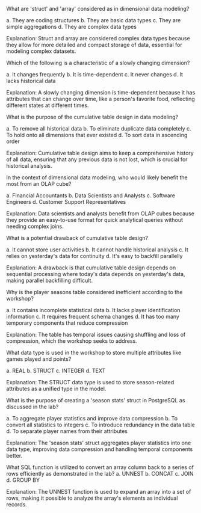 What are 'struct' and 'array' considered as in dimensional data modeling?

a. They are coding structures
b. They are basic data types
c. They are simple aggregations
d. They are complex data types

Explanation: Struct and array are considered complex data types because they allow for more detailed and compact storage of data, essential for modeling complex datasets.

Which of the following is a characteristic of a slowly changing dimension?

a. It changes frequently
b. It is time-dependent
c. It never changes
d. It lacks historical data

Explanation: A slowly changing dimension is time-dependent because it has attributes that can change over time, like a person's favorite food, reflecting different states at different times.

What is the purpose of the cumulative table design in data modeling?

a. To remove all historical data
b. To eliminate duplicate data completely
c. To hold onto all dimensions that ever existed
d. To sort data in ascending order

Explanation: Cumulative table design aims to keep a comprehensive history of all data, ensuring that any previous data is not lost, which is crucial for historical analysis.

In the context of dimensional data modeling, who would likely benefit the most from an OLAP cube?

a. Financial Accountants
b. Data Scientists and Analysts
c. Software Engineers
d. Customer Support Representatives

Explanation: Data scientists and analysts benefit from OLAP cubes because they provide an easy-to-use format for quick analytical queries without needing complex joins.

What is a potential drawback of cumulative table design?

a. It cannot store user activities
b. It cannot handle historical analysis
c. It relies on yesterday's data for continuity
d. It's easy to backfill parallelly

Explanation: A drawback is that cumulative table design depends on sequential processing where today's data depends on yesterday's data, making parallel backfilling difficult.

Why is the player seasons table considered inefficient according to the workshop?


a. It contains incomplete statistical data
b. It lacks player identification information
c. It requires frequent schema changes
d. It has too many temporary components that reduce compression

Explanation: The table has temporal issues causing shuffling and loss of compression, which the workshop seeks to address.

What data type is used in the workshop to store multiple attributes like games played and points?

a. REAL
b. STRUCT
c. INTEGER
d. TEXT

Explanation: The STRUCT data type is used to store season-related attributes as a unified type in the model.

What is the purpose of creating a 'season stats' struct in PostgreSQL as discussed in the lab?

a. To aggregate player statistics and improve data compression
b. To convert all statistics to integers
c. To introduce redundancy in the data table
d. To separate player names from their attributes

Explanation: The 'season stats' struct aggregates player statistics into one data type, improving data compression and handling temporal components better.

What SQL function is utilized to convert an array column back to a series of rows efficiently as demonstrated in the lab?
a. UNNEST
b. CONCAT
c. JOIN
d. GROUP BY

Explanation: The UNNEST function is used to expand an array into a set of rows, making it possible to analyze the array's elements as individual records.
